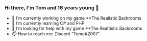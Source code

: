 ### Hi there, I'm Tom and 16 years young 👋


- 🔭 I’m currently working on my game **The Realistic Backrooms
- 🌱 I’m currently learning C# and PHP
- 🤔 I’m looking for help with my game **The Realtistic Backrooms
- 📫 How to reach me: Discord "Tome#2007"
